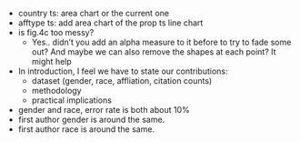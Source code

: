 - country ts: area chart or the current one
- afftype ts: add area chart of the prop ts line chart
- is fig.4c too messy?
  - Yes.. didn’t you add an alpha measure to it before to try to fade some out? And maybe we can also remove the shapes at each point? It might help
- In introduction, I feel we have to state our contributions:
  - dataset (gender, race, affliation, citation counts)
  - methodology
  - practical implications
- gender and race, error rate is both about 10%
- first author gender is around the same. 
- first author race is around the same. 